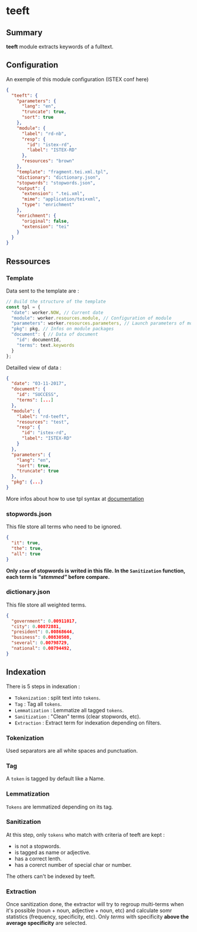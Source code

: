 teeft
===============

## Summary ##

**teeft** module extracts keywords of a fulltext.

## Configuration ##

An exemple of this module configuration (ISTEX conf here)

```json
{
  "teeft": {
    "parameters": {
      "lang": "en",
      "truncate": true,
      "sort": true
    },
    "module": {
      "label": "rd-nb",
      "resp": {
        "id": "istex-rd",
        "label": "ISTEX-RD"
      },
      "resources": "brown"
    },
    "template": "fragment.tei.xml.tpl",
    "dictionary": "dictionary.json",
    "stopwords": "stopwords.json",
    "output": {
      "extension": ".tei.xml",
      "mime": "application/tei+xml",
      "type": "enrichment"
    },
    "enrichment": {
      "original": false,
      "extension": "tei"
    }
  }
}
```

## Ressources ##

### Template ###

Data sent to the template are :
```js
// Build the structure of the template
const tpl = {
  "date": worker.NOW, // Current date
  "module": worker.resources.module, // Configuration of module
  "parameters": worker.resources.parameters, // Launch parameters of module
  "pkg": pkg, // Infos on module packages
  "document": { // Data of document
    "id": documentId,
    "terms": text.keywords
  }
};
```

Detailled view of data :

```json
{
  "date": "03-11-2017",
  "document": {
    "id": "SUCCESS",
    "terms": [...]
  },
  "module": {
    "label": "rd-teeft",
    "resources": "test",
    "resp": {
      "id": "istex-rd",
      "label": "ISTEX-RD"
    }
  },
  "parameters": {
    "lang": "en",
    "sort": true,
    "truncate": true
  },
  "pkg": {...}
}
```

More infos about how to use tpl syntax at [documentation](https://github.com/raycmorgan/Mu)


### stopwords.json ###

This file store all terms who need to be ignored.

```json
{
  "it": true,
  "the": true,
  "all": true
}
```

**Only *`stem`* of stopwords is writed in this file. In the `Sanitization` function, each term is *"stemmed"* before compare.**

### dictionary.json ###

This file store all weighted terms.

```json
{
  "government": 0.00911017,
  "city": 0.00872881,
  "president": 0.00868644,
  "business": 0.00830508,
  "several": 0.00798729,
  "national": 0.00794492,
}
```

## Indexation ##

There is 5 steps in indexation :

  - `Tokenization` : split text into `tokens`.
  - `Tag` : Tag all `tokens`.
  - `Lemmatization` : Lemmatize all tagged `tokens`.
  - `Sanitization` : "Clean" terms (clear stopwords, etc).
  - `Extraction` : Extract term for indexation depending on filters.

### Tokenization ###

Used separators are all white spaces and punctuation.

### Tag ###

A `token` is tagged by default like a Name.

### Lemmatization ###

`Tokens` are lemmatized depending on its tag.

### Sanitization ###

At this step, only `tokens` who match with criteria of teeft are kept :

  - is not a stopwords.
  - is tagged as name or adjective.
  - has a correct lenth.
  - has a corerct number of special char or number.

The others can't be indexed by teeft.

### Extraction ###

Once sanitization done, the extractor will try to regroup multi-terms when it's possible (noun + noun, adjective + noun, etc) and calculate somr statistics (frequency, specificity, etc).
Only *terms* with specificity **above the average specificity**  are selected.
